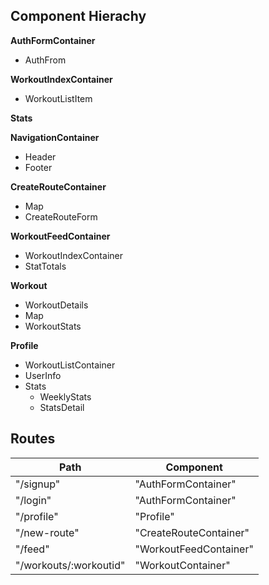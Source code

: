 ## Component Hierachy
**AuthFormContainer**
 - AuthFrom

**WorkoutIndexContainer**
 - WorkoutListItem

**Stats**

**NavigationContainer**
 - Header
 - Footer

**CreateRouteContainer**
 - Map
 - CreateRouteForm


**WorkoutFeedContainer**
 - WorkoutIndexContainer
 - StatTotals

**Workout**
 - WorkoutDetails
 - Map
 - WorkoutStats

**Profile**
 - WorkoutListContainer
 - UserInfo
 - Stats
    + WeeklyStats
    + StatsDetail


## Routes
|Path  | Component|
|------|----------|
| "/signup" | "AuthFormContainer" |
| "/login" | "AuthFormContainer" |
| "/profile" | "Profile" |
| "/new-route" | "CreateRouteContainer" |
| "/feed" | "WorkoutFeedContainer" |
| "/workouts/:workoutid" | "WorkoutContainer" |
